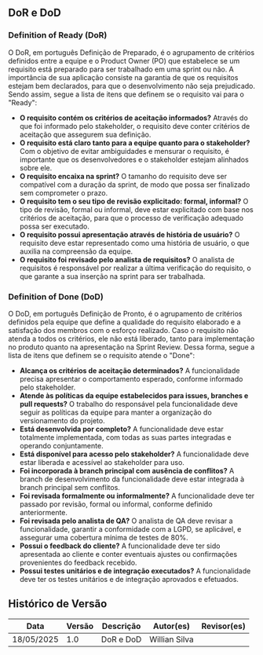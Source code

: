 ## DoR e DoD

### Definition of Ready (DoR) 
O DoR, em português Definição de Preparado, é o agrupamento de critérios definidos entre a equipe e o Product Owner (PO) que estabelece se 
um requisito está preparado para ser trabalhado em uma sprint ou não. A importância de sua aplicação consiste na garantia de que os 
requisitos estejam bem declarados, para que o desenvolvimento não seja prejudicado. Sendo assim, segue a lista de itens que definem se o 
requisito vai para o "Ready":

- **O requisito contém os critérios de aceitação informados?** Através do que foi informado pelo stakeholder, o requisito deve conter critérios de aceitação que assegurem sua definição.
- **O requisito está claro tanto para a equipe quanto para o stakeholder?** Com o objetivo de evitar ambiguidades e mensurar o requisito, é importante que os desenvolvedores e o stakeholder estejam alinhados sobre ele.
- **O requisito encaixa na sprint?** O tamanho do requisito deve ser compatível com a duração da sprint, de modo que possa ser finalizado sem comprometer o prazo.
- **O requisito tem o seu tipo de revisão explicitado: formal, informal?** O tipo de revisão, formal ou informal, deve estar explicitado com base nos critérios de aceitação, para que o processo de verificação adequado possa ser executado.
- **O requisito possui apresentação através de história de usuário?** O requisito deve estar representado como uma história de usuário, o que auxilia na compreensão da equipe.
- **O requisito foi revisado pelo analista de requisitos?** O analista de requisitos é responsável por realizar a última verificação do requisito, o que garante a sua inserção na sprint para ser trabalhada.

### Definition of Done (DoD) 
O DoD, em português Definição de Pronto, é o agrupamento de critérios definidos pela equipe que define a qualidade do requisito elaborado
e a satisfação dos membros com o esforço realizado. Caso o requisito não atenda a todos os critérios, ele não está liberado, tanto para 
implementação no produto quanto na apresentação na Sprint Review. Dessa forma, segue a lista de itens que definem se o requisito atende 
o "Done":

- **Alcança os critérios de aceitação determinados?** A funcionalidade precisa apresentar o comportamento esperado, conforme informado pelo stakeholder.
- **Atende às políticas da equipe estabelecidos para issues, branches e pull requests?** O trabalho do responsável pela funcionalidade deve seguir as políticas da equipe para manter a organização do versionamento do projeto.
- **Está desenvolvida por completo?** A funcionalidade deve estar totalmente implementada, com todas as suas partes integradas e operando conjuntamente.
- **Está disponível para acesso pelo stakeholder?** A funcionalidade deve estar liberada e acessível ao stakeholder para uso.
- **Foi incorporada à branch principal com ausência de conflitos?** A branch de desenvolvimento da funcionalidade deve estar integrada à branch principal sem conflitos.
- **Foi revisada formalmente ou informalmente?** A funcionalidade deve ter passado por revisão, formal ou informal, conforme definido anteriormente.
- **Foi revisada pelo analista de QA?** O analista de QA deve revisar a funcionalidade, garantir a conformidade com a LGPD, se aplicável, e assegurar uma cobertura mínima de testes de 80%.
- **Possui o feedback do cliente?** A funcionalidade deve ter sido apresentada ao cliente e conter eventuais ajustes ou confirmações provenientes do feedback recebido.
- **Possui testes unitários e de integração executados?** A funcionalidade deve ter os testes unitários e de integração aprovados e efetuados.

## Histórico de Versão
Data     | Versão | Descrição | Autor(es) | Revisor(es)
-------- | ------ | --------- | ----- | ---------
18/05/2025 | 1.0 | DoR e DoD | Willian Silva | |
